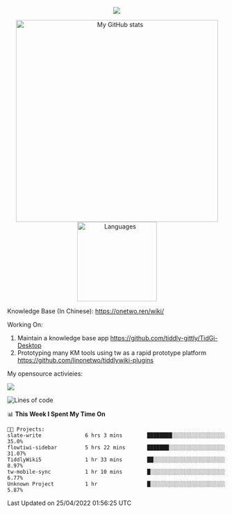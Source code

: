 <a href="https://github.com/linonetwo">
    <p align="center">
        <img src="https://github-profile-trophy.vercel.app/?username=linonetwo&column=7&theme=onedark"/>
    </p>
</a>
<a align="center" href="https://github.com/linonetwo">
  <p align="center">
    <img src="https://github-readme-stats.vercel.app/api?username=linonetwo&show_icons=true&count_private=true" alt="My GitHub stats" width="465"/>
    <img src="https://github-readme-stats.vercel.app/api/top-langs/?username=linonetwo&layout=compact&langs_count=10" alt="Languages" height="183">
  </p>
</a>

Knowledge Base (In Chinese): https://onetwo.ren/wiki/

Working On: 

1. Maintain a knowledge base app https://github.com/tiddly-gittly/TidGi-Desktop
1. Prototyping many KM tools using tw as a rapid prototype platform https://github.com/linonetwo/tiddlywiki-plugins

My opensource activieies:

![](https://visitor-badge.glitch.me/badge?page_id=linonetwo.linonetwo)

<!--START_SECTION:waka-->
![Lines of code](https://img.shields.io/badge/From%20Hello%20World%20I%27ve%20Written-2%20Million%20lines%20of%20code-blue)

📊 **This Week I Spent My Time On** 

```text
🐱‍💻 Projects: 
slate-write              6 hrs 3 mins        ████████░░░░░░░░░░░░░░░░░   35.0% 
flowtiwi-sidebar         5 hrs 22 mins       ███████░░░░░░░░░░░░░░░░░░   31.07% 
TiddlyWiki5              1 hr 33 mins        ██░░░░░░░░░░░░░░░░░░░░░░░   8.97% 
tw-mobile-sync           1 hr 10 mins        █░░░░░░░░░░░░░░░░░░░░░░░░   6.77% 
Unknown Project          1 hr                █░░░░░░░░░░░░░░░░░░░░░░░░   5.87%

```


 Last Updated on 25/04/2022 01:56:25 UTC
<!--END_SECTION:waka-->
